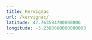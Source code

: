 ```yaml
---
title: Kervignac
url: /kervignac/
latitude: 47.763594700000006
longitude: -3.2388668000000003
---
```


